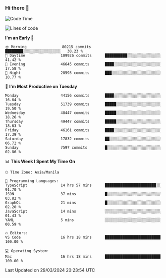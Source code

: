 ### Hi there 👋

<!--START_SECTION:waka-->
![Code Time](http://img.shields.io/badge/Code%20Time-4%2C999%20hrs%2025%20mins-blue)

![Lines of code](https://img.shields.io/badge/From%20Hello%20World%20I%27ve%20Written-117.9%20million%20lines%20of%20code-blue)

**I'm an Early 🐤** 

```text
🌞 Morning                80215 commits       ████████░░░░░░░░░░░░░░░░░   30.23 % 
🌆 Daytime                109926 commits      ██████████░░░░░░░░░░░░░░░   41.42 % 
🌃 Evening                46645 commits       ████░░░░░░░░░░░░░░░░░░░░░   17.58 % 
🌙 Night                  28593 commits       ███░░░░░░░░░░░░░░░░░░░░░░   10.77 % 
```
📅 **I'm Most Productive on Tuesday** 

```text
Monday                   44156 commits       ████░░░░░░░░░░░░░░░░░░░░░   16.64 % 
Tuesday                  51739 commits       █████░░░░░░░░░░░░░░░░░░░░   19.50 % 
Wednesday                48447 commits       █████░░░░░░░░░░░░░░░░░░░░   18.26 % 
Thursday                 49447 commits       █████░░░░░░░░░░░░░░░░░░░░   18.63 % 
Friday                   46161 commits       ████░░░░░░░░░░░░░░░░░░░░░   17.39 % 
Saturday                 17832 commits       ██░░░░░░░░░░░░░░░░░░░░░░░   06.72 % 
Sunday                   7597 commits        █░░░░░░░░░░░░░░░░░░░░░░░░   02.86 % 
```


📊 **This Week I Spent My Time On** 

```text
🕑︎ Time Zone: Asia/Manila

💬 Programming Languages: 
TypeScript               14 hrs 57 mins      ███████████████████████░░   91.70 % 
JSON                     37 mins             █░░░░░░░░░░░░░░░░░░░░░░░░   03.82 % 
GraphQL                  21 mins             █░░░░░░░░░░░░░░░░░░░░░░░░   02.20 % 
JavaScript               14 mins             ░░░░░░░░░░░░░░░░░░░░░░░░░   01.43 % 
YAML                     5 mins              ░░░░░░░░░░░░░░░░░░░░░░░░░   00.59 % 

🔥 Editors: 
VS Code                  16 hrs 18 mins      █████████████████████████   100.00 % 

💻 Operating System: 
Mac                      16 hrs 18 mins      █████████████████████████   100.00 % 
```


 Last Updated on 29/03/2024 20:23:54 UTC
<!--END_SECTION:waka-->


<!--
**rad182/rad182** is a ✨ _special_ ✨ repository because its `README.md` (this file) appears on your GitHub profile.

Here are some ideas to get you started:

- 🔭 I’m currently working on ...
- 🌱 I’m currently learning ...
- 👯 I’m looking to collaborate on ...
- 🤔 I’m looking for help with ...
- 💬 Ask me about ...
- 📫 How to reach me: ...
- 😄 Pronouns: ...
- ⚡ Fun fact: ...
-->
